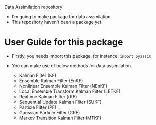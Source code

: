 Data Assimilation repository

- I'm going to make package for data assimilation.
- This repository haven't been a package yet.


# User Guide for this package
- Firstly, you needs import this package, for instance:
```import pyassim```

- You can make use of below methods for data assimilation.
	- Kalman Filter (KF)
	- Ensemble Kalman Filter (EnKF)
	- Nonlinear Ensemble Kalman Filter (NEnKF)
	- Local Ensemble Transform Kalman Filter (LETKF)
	- Realtime Kalman Filter (rKF)
	- Sequential Update Kalman Filter (SUKF)
	- Particle Filter (PF)
	- Gaussian Particle Filter (GPF)
	- Markov Transition Kalman Filter (MTKF)